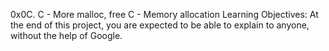 0x0C. C - More malloc, free
C - Memory allocation
Learning Objectives:
At the end of this project, you are expected to be able to explain to anyone, without the help of Google.
